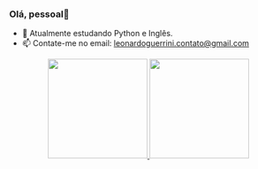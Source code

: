 ### Olá, pessoal👋

- 🌱 Atualmente estudando Python e Inglês.
- 📫 Contate-me no email: leonardoguerrini.contato@gmail.com

<div align="center">
  <a href="https://github.com/leonardoguerrini">
  <img height="180em" src="https://github-readme-stats.vercel.app/api?username=leonardoguerrini&show_icons=true&theme=dark&include_all_commits=true&count_private=true"/>
  <img height="180em" src="https://github-readme-stats.vercel.app/api/top-langs/?username=leonardoguerrini&layout=compact&langs_count=7&theme=dark"/>
</div>
